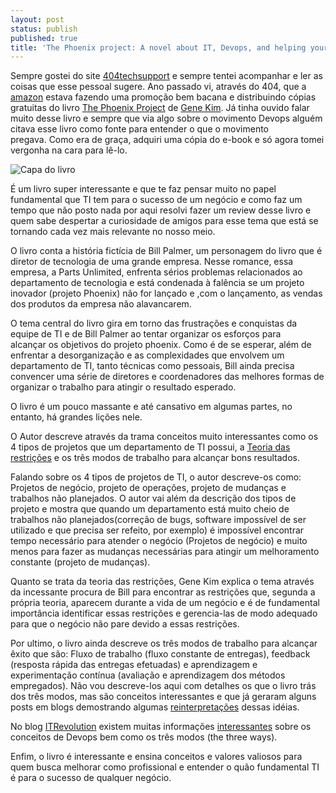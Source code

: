 ```yaml
---
layout: post
status: publish
published: true
title: 'The Phoenix project: A novel about IT, Devops, and helping your business win.'
---
```

Sempre gostei do site [404techsupport](http://www.404techsupport.com/) e sempre tentei acompanhar e ler as coisas que esse pessoal sugere.
Ano passado vi, através do 404, que a [amazon](http://www.amazon.com.br/) estava fazendo uma promoção bem bacana e distribuindo cópias
gratuitas do livro [The Phoenix Project](https://www.amazon.com.br/Phoenix-Project-Helping-Business-English-ebook/dp/B078Y98RG8/ref=sr_1_1?__mk_pt_BR=%C3%85M%C3%85%C5%BD%C3%95%C3%91&crid=2AY9B8HHRXA6Q&dchild=1&keywords=the+phoenix+project&qid=1604871259&sprefix=the+phone%2Caps%2C298&sr=8-1) de [Gene Kim](http://www.realgenekim.me/). Já tinha ouvido falar muito desse livro e sempre que via algo sobre o movimento Devops alguém
citava esse livro como fonte para entender o que o movimento pregava. Como era de graça, adquiri uma cópia do e-book e só agora tomei vergonha na cara para lê-lo.

![Capa do livro]({{site.url}}/images/PPhardcover.png)

É um livro super interessante e que te faz pensar muito no papel fundamental que TI tem para o sucesso de um negócio e como faz um tempo que
não posto nada por aqui resolvi fazer um review desse livro e quem sabe despertar a curiosidade de amigos para esse tema que está se tornando
cada vez mais relevante no nosso meio.

O livro conta a história fictícia de Bill Palmer, um personagem do livro que é diretor de tecnologia de uma grande empresa. Nesse
romance, essa empresa, a Parts Unlimited, enfrenta sérios problemas relacionados ao departamento de tecnologia e está condenada à
falência se um projeto inovador (projeto Phoenix) não for lançado e ,com o lançamento, as vendas dos produtos da empresa não alavancarem.

O tema central do livro gira em torno das frustrações e conquistas da equipe de TI e de Bill Palmer ao tentar organizar os esforços para
alcançar os objetivos do projeto phoenix. Como é de se esperar, além de enfrentar a desorganização e as complexidades que envolvem um
departamento de TI, tanto técnicas como pessoais, Bill ainda precisa convencer uma série de diretores e coordenadores das melhores formas de
organizar o trabalho para atingir o resultado esperado.

O livro é um pouco massante e até cansativo em algumas partes, no entanto, há grandes lições nele.

O Autor descreve através da trama conceitos muito interessantes como os 4 tipos de projetos que um departamento de TI possui, a
[Teoria das restrições](http://pt.wikipedia.org/wiki/Teoria_das_restri%C3%A7%C3%B5es) e os três modos de trabalho para alcançar bons
resultados.

Falando sobre os 4 tipos de projetos de TI, o autor descreve-os como: Projetos de negócio, projeto de operações, projeto de mudanças e
trabalhos não planejados. O autor vai além da descrição dos tipos de projeto e mostra que quando um departamento está muito cheio de
trabalhos não planejados(correção de bugs, software impossível de ser utilizado e que precisa ser refeito, por exemplo) é impossível
encontrar tempo necessário para atender o negócio (Projetos de negócio) e muito menos para fazer as mudanças necessárias para atingir um
melhoramento constante (projeto de mudanças).

Quanto se trata da teoria das restrições, Gene Kim explica o tema através da incessante procura de Bill para encontrar as restrições que,
segunda a própria teoria, aparecem durante a vida de um negócio e é de fundamental importância identificar essas restrições e gerencia-las
de modo adequado para que o negócio não pare devido a essas restrições.

Por ultimo, o livro ainda descreve os três modos de trabalho para alcançar êxito que são: Fluxo de trabalho (fluxo constante de entregas),
feedback (resposta rápida das entregas efetuadas) e aprendizagem e experimentação contínua (avaliação e aprendizagem dos métodos empregados).
Não vou descreve-los aqui com detalhes os que o livro trás dos três modos, mas são conceitos interessantes e que já geraram alguns posts em
blogs demostrando algumas [reinterpretações](http://itrevolution.com/a-personal-reinterpretation-of-the-three-ways/) dessas idéias.

No blog [ITRevolution](http://itrevolution.com/devops-blog/) existem muitas informações [interessantes](http://itrevolution.com/learn-more-about-concepts-in-phoenix-project/) sobre os conceitos de Devops bem como os três modos (the three ways).

Enfim, o livro é interessante e ensina conceitos e valores valiosos para quem busca melhorar como profissional e entender o
quão fundamental TI é para o sucesso de qualquer negócio.

